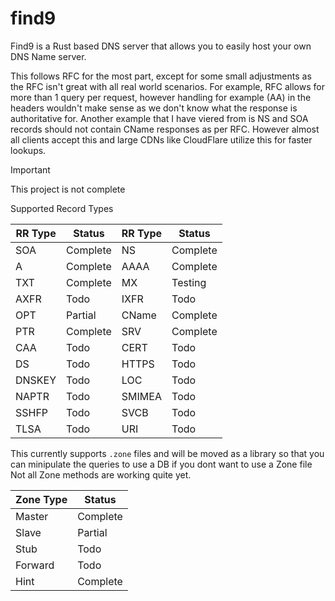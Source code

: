 find9
====

Find9 is a Rust based DNS server that allows you to easily host your own DNS Name server.

This follows RFC for the most part, except for some small adjustments as the RFC isn't great with all real world scenarios.
For example, RFC allows for more than 1 query per request, however handling for example (AA) in the headers wouldn't make sense
as we don't know what the response is authoritative for. Another example that I have viered from is NS and SOA records should not
contain CName responses as per RFC. However almost all clients accept this and large CDNs like CloudFlare utilize this for faster
lookups.

> [!important]
> This project is not complete

Supported Record Types

| RR Type | Status   | RR Type | Status   |
|---------|----------|---------|----------|
| SOA     | Complete | NS      | Complete |
| A       | Complete | AAAA    | Complete |
| TXT     | Complete | MX      | Testing  |
| AXFR    | Todo     | IXFR    | Todo     |
| OPT     | Partial  | CName   | Complete |
| PTR     | Complete | SRV     | Complete |
| CAA     | Todo     | CERT    | Todo     |
| DS      | Todo     | HTTPS   | Todo     |
| DNSKEY  | Todo     | LOC     | Todo     |
| NAPTR   | Todo     | SMIMEA  | Todo     |
| SSHFP   | Todo     | SVCB    | Todo     |
| TLSA    | Todo     | URI     | Todo     |

This currently supports `.zone` files and will be moved as a library so that you can minipulate the queries to use a DB if you dont want to use a Zone file
Not all Zone methods are working quite yet.

| Zone Type | Status   |
|-----------|----------|
| Master    | Complete |
| Slave     | Partial  |
| Stub      | Todo     |
| Forward   | Todo     |
| Hint      | Complete |
